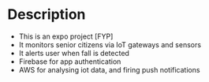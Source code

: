 # Description
- This is an expo project [FYP]
- It monitors senior citizens via IoT gateways and sensors
- It alerts user when fall is detected 
- Firebase for app authentication
- AWS for analysing iot data, and firing push notifications